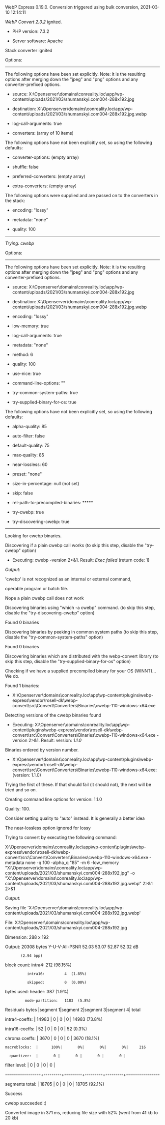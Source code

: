 WebP Express 0.19.0. Conversion triggered using bulk conversion, 2021-03-10 12:14:11

*WebP Convert 2.3.2*  ignited.
- PHP version: 7.3.2
- Server software: Apache

Stack converter ignited

Options:
------------
The following options have been set explicitly. Note: it is the resulting options after merging down the "jpeg" and "png" options and any converter-prefixed options.
- source: X:\Openserver\domains\conreality.loc\app/wp-content/uploads/2021/03/shumanskyi.com004-288x192.jpg
- destination: X:\Openserver\domains\conreality.loc\app/wp-content/uploads/2021/03/shumanskyi.com004-288x192.jpg.webp
- log-call-arguments: true
- converters: (array of 10 items)

The following options have not been explicitly set, so using the following defaults:
- converter-options: (empty array)
- shuffle: false
- preferred-converters: (empty array)
- extra-converters: (empty array)

The following options were supplied and are passed on to the converters in the stack:
- encoding: "lossy"
- metadata: "none"
- quality: 100
------------


*Trying: cwebp* 

Options:
------------
The following options have been set explicitly. Note: it is the resulting options after merging down the "jpeg" and "png" options and any converter-prefixed options.
- source: X:\Openserver\domains\conreality.loc\app/wp-content/uploads/2021/03/shumanskyi.com004-288x192.jpg
- destination: X:\Openserver\domains\conreality.loc\app/wp-content/uploads/2021/03/shumanskyi.com004-288x192.jpg.webp
- encoding: "lossy"
- low-memory: true
- log-call-arguments: true
- metadata: "none"
- method: 6
- quality: 100
- use-nice: true
- command-line-options: ""
- try-common-system-paths: true
- try-supplied-binary-for-os: true

The following options have not been explicitly set, so using the following defaults:
- alpha-quality: 85
- auto-filter: false
- default-quality: 75
- max-quality: 85
- near-lossless: 60
- preset: "none"
- size-in-percentage: null (not set)
- skip: false
- rel-path-to-precompiled-binaries: *****
- try-cwebp: true
- try-discovering-cwebp: true
------------

Looking for cwebp binaries.
Discovering if a plain cwebp call works (to skip this step, disable the "try-cwebp" option)
- Executing: cwebp -version 2>&1. Result: *Exec failed* (return code: 1)

*Output:* 
'cwebp' is not recognized as an internal or external command,
operable program or batch file.

Nope a plain cwebp call does not work
Discovering binaries using "which -a cwebp" command. (to skip this step, disable the "try-discovering-cwebp" option)
Found 0 binaries
Discovering binaries by peeking in common system paths (to skip this step, disable the "try-common-system-paths" option)
Found 0 binaries
Discovering binaries which are distributed with the webp-convert library (to skip this step, disable the "try-supplied-binary-for-os" option)
Checking if we have a supplied precompiled binary for your OS (WINNT)... We do.
Found 1 binaries: 
- X:\Openserver\domains\conreality.loc\app\wp-content\plugins\webp-express\vendor\rosell-dk\webp-convert\src\Convert\Converters\Binaries\cwebp-110-windows-x64.exe
Detecting versions of the cwebp binaries found
- Executing: X:\Openserver\domains\conreality.loc\app\wp-content\plugins\webp-express\vendor\rosell-dk\webp-convert\src\Convert\Converters\Binaries\cwebp-110-windows-x64.exe -version 2>&1. Result: version: *1.1.0*
Binaries ordered by version number.
- X:\Openserver\domains\conreality.loc\app\wp-content\plugins\webp-express\vendor\rosell-dk\webp-convert\src\Convert\Converters\Binaries\cwebp-110-windows-x64.exe: (version: 1.1.0)
Trying the first of these. If that should fail (it should not), the next will be tried and so on.
Creating command line options for version: 1.1.0
Quality: 100. 
Consider setting quality to "auto" instead. It is generally a better idea
The near-lossless option ignored for lossy
Trying to convert by executing the following command:
X:\Openserver\domains\conreality.loc\app\wp-content\plugins\webp-express\vendor\rosell-dk\webp-convert\src\Convert\Converters\Binaries\cwebp-110-windows-x64.exe -metadata none -q 100 -alpha_q "85" -m 6 -low_memory "X:\Openserver\domains\conreality.loc\app/wp-content/uploads/2021/03/shumanskyi.com004-288x192.jpg" -o "X:\Openserver\domains\conreality.loc\app/wp-content/uploads/2021/03/shumanskyi.com004-288x192.jpg.webp" 2>&1 2>&1

*Output:* 
Saving file 'X:\Openserver\domains\conreality.loc\app/wp-content/uploads/2021/03/shumanskyi.com004-288x192.jpg.webp'
File:      X:\Openserver\domains\conreality.loc\app/wp-content/uploads/2021/03/shumanskyi.com004-288x192.jpg
Dimension: 288 x 192
Output:    20308 bytes Y-U-V-All-PSNR 52.03 53.07 52.87   52.32 dB
           (2.94 bpp)
block count:  intra4:        212  (98.15%)
              intra16:         4  (1.85%)
              skipped:         0  (0.00%)
bytes used:  header:            387  (1.9%)
             mode-partition:   1183  (5.8%)
 Residuals bytes  |segment 1|segment 2|segment 3|segment 4|  total
  intra4-coeffs:  |   14983 |       0 |       0 |       0 |   14983  (73.8%)
 intra16-coeffs:  |      52 |       0 |       0 |       0 |      52  (0.3%)
  chroma coeffs:  |    3670 |       0 |       0 |       0 |    3670  (18.1%)
    macroblocks:  |      100%|       0%|       0%|       0%|     216
      quantizer:  |       0 |       0 |       0 |       0 |
   filter level:  |       0 |       0 |       0 |       0 |
------------------+---------+---------+---------+---------+-----------------
 segments total:  |   18705 |       0 |       0 |       0 |   18705  (92.1%)

Success
cwebp succeeded :)

Converted image in 371 ms, reducing file size with 52% (went from 41 kb to 20 kb)
